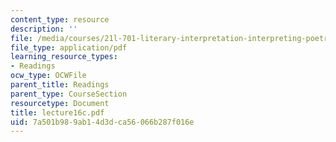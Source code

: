 ```yaml
---
content_type: resource
description: ''
file: /media/courses/21l-701-literary-interpretation-interpreting-poetry-fall-2003/7a501b989ab14d3dca56066b287f016e_lecture16c.pdf
file_type: application/pdf
learning_resource_types:
- Readings
ocw_type: OCWFile
parent_title: Readings
parent_type: CourseSection
resourcetype: Document
title: lecture16c.pdf
uid: 7a501b98-9ab1-4d3d-ca56-066b287f016e
---
```


